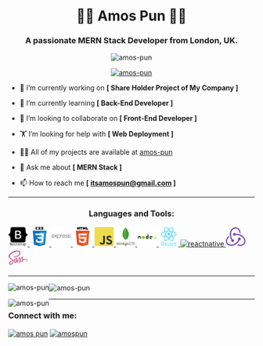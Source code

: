 <h1 align="center">🚀🚀 Amos Pun 🚀🚀</h1>
<h3 align="center">A passionate MERN Stack Developer from London, UK.</h3>

<p align="center"> <img src="https://komarev.com/ghpvc/?username=amos-pun&label=Profile%20views&color=0e75b6&style=flat" alt="amos-pun"> </p>

<p align="center"> <a href="https://github.com/ryo-ma/github-profile-trophy"><img src="https://github-profile-trophy.vercel.app/?username=amos-pun" alt="amos-pun" /></a> </p>

- 🔭 I’m currently working on **[ Share Holder Project of My Company ]**

- 🌱 I’m currently learning **[ Back-End Developer ]**

- 💼 I’m looking to collaborate on **[ Front-End Developer ]**

- 🏋️ I’m looking for help with **[ Web Deployment ]**

- 👨‍💻 All of my projects are available at [amos-pun](amos-pun)

- 💬 Ask me about **[ MERN Stack ]**

- 📫 How to reach me **[ itsamospun@gmail.com ]**
  </div>
<hr>


<h3 align="center">Languages and Tools:</h3>
<p align="left"> <a href="https://getbootstrap.com" target="_blank" rel="noreferrer"> <img src="https://raw.githubusercontent.com/devicons/devicon/master/icons/bootstrap/bootstrap-plain-wordmark.svg" alt="bootstrap" width="40" height="40"/> </a> <a href="https://www.w3schools.com/css/" target="_blank" rel="noreferrer"> <img src="https://raw.githubusercontent.com/devicons/devicon/master/icons/css3/css3-original-wordmark.svg" alt="css3" width="40" height="40"/> </a> <a href="https://expressjs.com" target="_blank" rel="noreferrer"> <img src="https://raw.githubusercontent.com/devicons/devicon/master/icons/express/express-original-wordmark.svg" alt="express" width="40" height="40"/> </a> <a href="https://www.w3.org/html/" target="_blank" rel="noreferrer"> <img src="https://raw.githubusercontent.com/devicons/devicon/master/icons/html5/html5-original-wordmark.svg" alt="html5" width="40" height="40"/> </a> <a href="https://developer.mozilla.org/en-US/docs/Web/JavaScript" target="_blank" rel="noreferrer"> <img src="https://raw.githubusercontent.com/devicons/devicon/master/icons/javascript/javascript-original.svg" alt="javascript" width="40" height="40"/> </a> <a href="https://www.mongodb.com/" target="_blank" rel="noreferrer"> <img src="https://raw.githubusercontent.com/devicons/devicon/master/icons/mongodb/mongodb-original-wordmark.svg" alt="mongodb" width="40" height="40"/> </a> <a href="https://nodejs.org" target="_blank" rel="noreferrer"> <img src="https://raw.githubusercontent.com/devicons/devicon/master/icons/nodejs/nodejs-original-wordmark.svg" alt="nodejs" width="40" height="40"/> </a> <a href="https://reactjs.org/" target="_blank" rel="noreferrer"> <img src="https://raw.githubusercontent.com/devicons/devicon/master/icons/react/react-original-wordmark.svg" alt="react" width="40" height="40"/> </a> <a href="https://reactnative.dev/" target="_blank" rel="noreferrer"> <img src="https://reactnative.dev/img/header_logo.svg" alt="reactnative" width="40" height="40"/> </a> <a href="https://redux.js.org" target="_blank" rel="noreferrer"> <img src="https://raw.githubusercontent.com/devicons/devicon/master/icons/redux/redux-original.svg" alt="redux" width="40" height="40"/> </a> <a href="https://sass-lang.com" target="_blank" rel="noreferrer"> <img src="https://raw.githubusercontent.com/devicons/devicon/master/icons/sass/sass-original.svg" alt="sass" width="40" height="40"/> </a> </p>
<hr>
<p><img align="left" src="https://github-readme-streak-stats.herokuapp.com/?user=amos-pun&" alt="amos-pun" /></p>
<p><img align="center" src="https://github-readme-stats.vercel.app/api?username=amos-pun&show_icons=true&locale=en" alt="amos-pun" /></p>

<p><img align="left" src="https://github-readme-stats.vercel.app/api/top-langs?username=amos-pun&show_icons=true&locale=en&layout=compact" alt="amos-pun" /></p>
<hr>
<h3 align="left">Connect with me:</h3>
<p align="left">
<a href="https://fb.com/amos pun" target="blank"><img align="center" src="https://raw.githubusercontent.com/rahuldkjain/github-profile-readme-generator/master/src/images/icons/Social/facebook.svg" alt="amos pun" height="30" width="40" /></a>
<a href="https://instagram.com/amospun" target="blank"><img align="center" src="https://raw.githubusercontent.com/rahuldkjain/github-profile-readme-generator/master/src/images/icons/Social/instagram.svg" alt="amospun" height="30" width="40" /></a>
</p>
